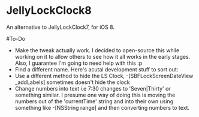 # JellyLockClock8
An alternative to JellyLockClock7, for iOS 8.

#To-Do
- Make the tweak actually work. I decided to open-source this while working on it to allow others to see how it all works in the early stages. Also, I guarantee I'm going to need help with this :p
- Find a different name.
Here's acutal development stuff to sort out:
- Use a different method to hide the LS Clock, -[SBFLockScreenDateView _addLabels] sometimes doesn't hide the clock
- Change numbers into text i.e 7:30 changes to 'Seven|Thirty' or something similar. I presume one way of doing this is moving the numbers out of the 'currentTime' string and into their own using something like -[NSString range] and then converting numbers to text.
